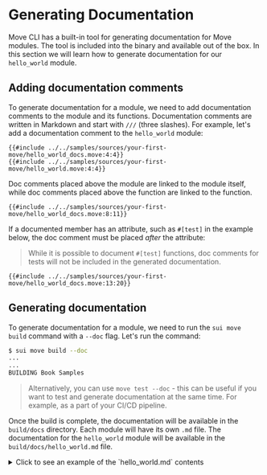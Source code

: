 # Generating Documentation

<!--

- Generating Docs
    - why docs are important
    - copy-paste the example
    - describe doc comments and what can be commented
    - show the output of the doc command
    - give a hint on how to set up the CIs
    - running --doc in `sui move test`


 -->

Move CLI has a built-in tool for generating documentation for Move modules. The tool is included into the binary and available out of the box. In this section we will learn how to generate documentation for our `hello_world` module.

## Adding documentation comments

To generate documentation for a module, we need to add documentation comments to the module and its functions. Documentation comments are written in Markdown and start with `///` (three slashes). For example, let's add a documentation comment to the `hello_world` module:

```Move
{{#include ../../samples/sources/your-first-move/hello_world_docs.move:4:4}}
{{#include ../../samples/sources/your-first-move/hello_world.move:4:4}}
```

Doc comments placed above the module are linked to the module itself, while doc comments placed above the function are linked to the function.

```Move
{{#include ../../samples/sources/your-first-move/hello_world_docs.move:8:11}}
```

If a documented member has an attribute, such as `#[test]` in the example below, the doc comment must be placed *after* the attribute:

> While it is possible to document `#[test]` functions, doc comments for tests will not be included in the generated documentation.

```Move
{{#include ../../samples/sources/your-first-move/hello_world_docs.move:13:20}}
```

## Generating documentation

To generate documentation for a module, we need to run the `sui move build` command with a `--doc` flag. Let's run the command:

```bash
$ sui move build --doc
...
...
BUILDING Book Samples
```

> Alternatively, you can use `move test --doc` - this can be useful if you want to test and generate documentation at the same time. For example, as a part of your CI/CD pipeline.

Once the build is complete, the documentation will be available in the `build/docs` directory. Each module will have its own `.md` file. The documentation for the `hello_world` module will be available in the `build/docs/hello_world.md` file.

<details>
<summary><a style="cursor: pointer">Click to see an example of the `hello_world.md` contents</a></summary>

```move
<a name="0x0_hello_world"></a>

# Module `0x0::hello_world`
This module contains a function that returns a string "Hello, World!".
-  [Function `hello_world`](#0x0_hello_world_hello_world)
<pre><code><b>use</b> <a href="">0x1::debug</a>;
<b>use</b> <a href="">0x1::string</a>;
</code></pre>
<a name="0x0_hello_world_hello_world"></a>

## Function `hello_world`
As the name says: returns a string "Hello, World!".
<pre><code><b>fun</b> <a href="hello_world.md#0x0_hello_world">hello_world</a>(): <a href="_String">string::String</a>
</code></pre>
<details>
<summary>Implementation</summary>
<pre><code><b>fun</b> <a href="hello_world.md#0x0_hello_world">hello_world</a>(): String {
    <b>let</b> result = <a href="_utf8">string::utf8</a>(b"Hello, World!");
    <a href="_print">debug::print</a>(&result);
    result
}
</code></pre>
</details>
```
</details>
